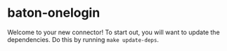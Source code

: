 # baton-onelogin
Welcome to your new connector! To start out, you will want to update the dependencies.
Do this by running `make update-deps`.